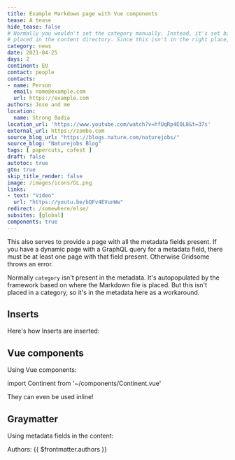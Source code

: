 ```yaml
---
title: Example Markdown page with Vue components
tease: A tease
hide_tease: false
# Normally you wouldn't set the category manually. Instead, it's set based on where this file is
# placed in the content directory. Since this isn't in the right place, we set it here manually.
category: news
date: 2021-04-25
days: 2
continent: EU
contact: people
contacts:
- name: Person
  email: name@example.com
  url: https://example.com
authors: Jose and me
location:
  name: Strong Badia
location_url: 'https://www.youtube.com/watch?v=hfUqRp4E0L8&t=37s'
external_url: https://zombo.com
source_blog_url: "https://blogs.nature.com/naturejobs/"
source_blog: "Naturejobs Blog"
tags: [ papercuts, cofest ]
draft: false
autotoc: true
gtn: true
skip_title_render: false
image: /images/icons/GL.png
links:
- text: "Video"
  url: "https://youtu.be/bQFv4EVunWw"
redirect: /somewhere/else/
subsites: [global]
components: true
---
```


This also serves to provide a page with all the metadata fields present. If you have a dynamic page with a GraphQL query for a metadata field, there must be at least one page with that field present. Otherwise Gridsome throws an error.

Normally `category` isn't present in the metadata. It's autopopulated by the framework based on where the Markdown file is placed. But this isn't placed in a category, so it's in the metadata here as a workaround.

## Inserts

Here's how Inserts are inserted:

<slot name="/0examples/footer" />

## Vue components

Using Vue components:

import Continent from '~/components/Continent.vue'

They can even be used <continent continent="EU" /> inline!

## Graymatter

Using metadata fields in the content:

Authors: {{ $frontmatter.authors }}

